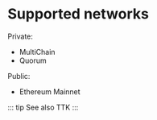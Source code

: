 # Supported networks

Private:
* MultiChain
* Quorum

Public:
* Ethereum Mainnet

::: tip See also
TTK
:::